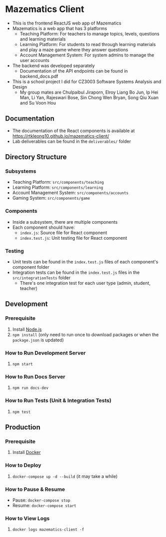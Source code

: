 # Mazematics Client
- This is the frontend ReactJS web app of Mazematics
- Mazematics is a web app that has 3 platforms
	- Teaching Platform: For teachers to manage topics, levels, questions and learning materials
	- Learning Platform: For students to read through learning materials and play a maze game where they answer questions
	- Account Management System: For system admins to manage the user accounts
- The backend was developed separately
	- Documentation of the API endpoints can be found in backend_docs.pdf
-  This is a school project I did for CZ3003 Software Systems Analysis and Design
    -  My group mates are Chulpaibul Jiraporn, Elroy Liang Bo Jun, Ip Hei Man, Li Yan, Rajeswari Bose, Sin Chong Wen Bryan, Song Qiu Xuan and Su Voon Hou

## Documentation
- The documentation of the React components is available at https://rtkleong10.github.io/mazematics-client/
- Lab deliverables can be found in the `deliverables/` folder

## Directory Structure
### Subsystems
- Teaching Platform: `src/components/teaching`
- Learning Platform: `src/components/learning`
- Account Management System: `src/components/accounts`
- Gaming System: `src/components/game`

### Components
- Inside a subsystem, there are multiple components
- Each component should have:
    - `index.js`: Source file for React component
    - `index.test.js`: Unit testing file for React component

### Testing
- Unit tests can be found in the `index.test.js` files of each component's component folder
- Integration tests can be found in the `index.test.js` files in the `src/integrationTests` folder
    - There's one integration test for each user type (admin, student, teacher)

## Development
### Prerequisite
1. Install [Node.js](https://nodejs.org/en/)
2. `npm install` (only need to run once to download packages or when the `package.json` is updated)

### How to Run Development Server
1. `npm start`

### How to Run Docs Server
1. `npm run docs-dev`

### How to Run Tests (Unit & Integration Tests)
1. `npm test`

## Production
### Prerequisite
1. Install [Docker](https://www.docker.com/)

### How to Deploy
1. `docker-compose up -d --build` (it may take a while)

### How to Pause & Resume
- Pause: `docker-compose stop`
- Resume: `docker-compose start`

### How to View Logs
1. `docker logs mazematics-client -f`

